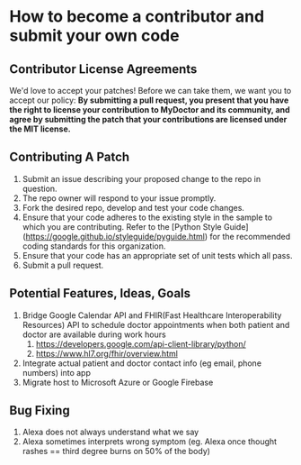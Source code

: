 # How to become a contributor and submit your own code

## Contributor License Agreements

We'd love to accept your patches! Before we can take them, we
want you to accept our policy: **By submitting a pull request, you 
present that you have the right to license your contribution to 
MyDoctor and its community, and agree by submitting the patch 
that your contributions are licensed under the MIT license.**

## Contributing A Patch

1. Submit an issue describing your proposed change to the repo in question.
1. The repo owner will respond to your issue promptly.
1. Fork the desired repo, develop and test your code changes.
1. Ensure that your code adheres to the existing style in the sample to which
   you are contributing. Refer to the
   [Python Style Guide]
   (https://google.github.io/styleguide/pyguide.html) for the
   recommended coding standards for this organization.
1. Ensure that your code has an appropriate set of unit tests which all pass.
1. Submit a pull request.

## Potential Features, Ideas, Goals
1. Bridge Google Calendar API and FHIR(Fast Healthcare Interoperability Resources) API to schedule doctor appointments when both patient and doctor are available during work hours
   1. https://developers.google.com/api-client-library/python/
   1. https://www.hl7.org/fhir/overview.html
1. Integrate actual patient and doctor contact info (eg email, phone numbers) into app
1. Migrate host to Microsoft Azure or Google Firebase
   
## Bug Fixing
1. Alexa does not always understand what we say
1. Alexa sometimes interprets wrong symptom (eg. Alexa once thought rashes == third degree burns on 50% of the body)
